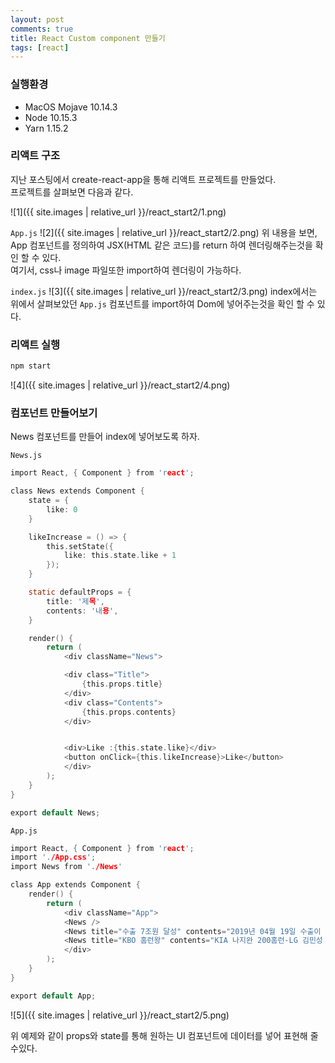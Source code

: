 ```yaml
---
layout: post
comments: true
title: React Custom component 만들기  
tags: [react]
---
```


### 실행환경
- MacOS Mojave 10.14.3
- Node 10.15.3
- Yarn 1.15.2

### 리액트 구조
지난 포스팅에서 create-react-app을 통해 리액트 프로젝트를 만들었다.  
프로젝트를 살펴보면 다음과 같다.

![1]({{ site.images | relative_url }}/react_start2/1.png)

 `App.js` 
![2]({{ site.images | relative_url }}/react_start2/2.png)
위 내용을 보면, App 컴포넌트를 정의하여 JSX(HTML 같은 코드)를 return 하여 렌더링해주는것을 확인 할 수 있다.  
여기서, css나 image 파일또한 import하여 렌더링이 가능하다.  

`index.js`
![3]({{ site.images | relative_url }}/react_start2/3.png)
index에서는 위에서 살펴보았던  `App.js` 컴포넌트를 import하여 Dom에 넣어주는것을 확인 할 수 있다.

### 리액트 실행
```c
npm start
```
![4]({{ site.images | relative_url }}/react_start2/4.png)

### 컴포넌트 만들어보기
News 컴포넌트를 만들어 index에 넣어보도록 하자.

`News.js`
```c
import React, { Component } from 'react';

class News extends Component {
    state = {
        like: 0
    }

    likeIncrease = () => {
        this.setState({
            like: this.state.like + 1
        });
    }

    static defaultProps = {
        title: '제목',
        contents: '내용',
    }

    render() {
        return (
            <div className="News">

            <div class="Title">
                {this.props.title}
            </div>
            <div class="Contents">
                {this.props.contents}
            </div>


            <div>Like :{this.state.like}</div>
            <button onClick={this.likeIncrease}>Like</button>
            </div>
        );
    }
}

export default News;
```
  
  
`App.js`
```c
import React, { Component } from 'react';
import './App.css';
import News from './News'

class App extends Component {
    render() {
        return (
            <div className="App">
            <News />
            <News title="수출 7조원 달성" contents="2019년 04월 19일 수출이 7조원이 달성했습니다."/>
            <News title="KBO 홈런왕" contents="KIA 나지완 200홈런-LG 김민성 100홈런 달성"/>
            </div>
        );
    }
}

export default App;
```
  
![5]({{ site.images | relative_url }}/react_start2/5.png)

위 예제와 같이 props와 state를 통해 원하는 UI 컴포넌트에 데이터를 넣어 표현해 줄 수있다. 



